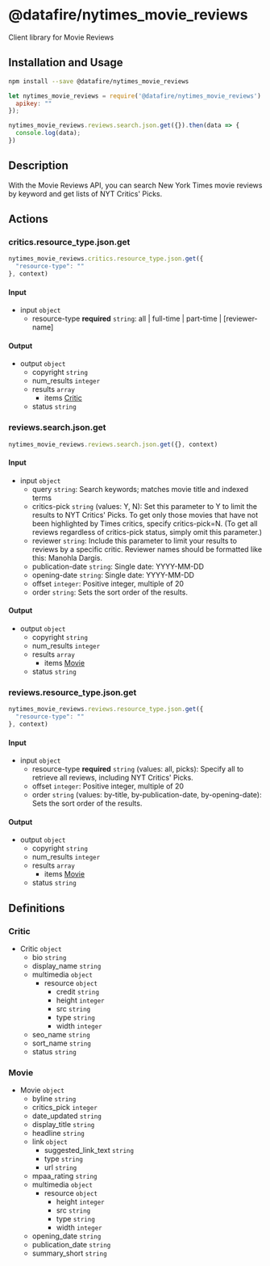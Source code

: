 # @datafire/nytimes_movie_reviews

Client library for Movie Reviews

## Installation and Usage
```bash
npm install --save @datafire/nytimes_movie_reviews
```
```js
let nytimes_movie_reviews = require('@datafire/nytimes_movie_reviews').create({
  apikey: ""
});

nytimes_movie_reviews.reviews.search.json.get({}).then(data => {
  console.log(data);
})
```

## Description

With the Movie Reviews API, you can search New York Times movie reviews by keyword and get lists of NYT Critics' Picks.

## Actions

### critics.resource_type.json.get



```js
nytimes_movie_reviews.critics.resource_type.json.get({
  "resource-type": ""
}, context)
```

#### Input
* input `object`
  * resource-type **required** `string`: all | full-time | part-time | [reviewer-name]

#### Output
* output `object`
  * copyright `string`
  * num_results `integer`
  * results `array`
    * items [Critic](#critic)
  * status `string`

### reviews.search.json.get



```js
nytimes_movie_reviews.reviews.search.json.get({}, context)
```

#### Input
* input `object`
  * query `string`: Search keywords; matches movie title and indexed terms
  * critics-pick `string` (values: Y, N): Set this parameter to Y to limit the results to NYT Critics' Picks. To get only those movies that have not been highlighted by Times critics, specify critics-pick=N. (To get all reviews regardless of critics-pick status, simply omit this parameter.)
  * reviewer `string`: Include this parameter to limit your results to reviews by a specific critic. Reviewer names should be formatted like this: Manohla Dargis.
  * publication-date `string`: Single date: YYYY-MM-DD
  * opening-date `string`: Single date: YYYY-MM-DD
  * offset `integer`: Positive integer, multiple of 20
  * order `string`: Sets the sort order of the results.

#### Output
* output `object`
  * copyright `string`
  * num_results `integer`
  * results `array`
    * items [Movie](#movie)
  * status `string`

### reviews.resource_type.json.get



```js
nytimes_movie_reviews.reviews.resource_type.json.get({
  "resource-type": ""
}, context)
```

#### Input
* input `object`
  * resource-type **required** `string` (values: all, picks): Specify all to retrieve all reviews, including NYT Critics' Picks.
  * offset `integer`: Positive integer, multiple of 20
  * order `string` (values: by-title, by-publication-date, by-opening-date): Sets the sort order of the results.

#### Output
* output `object`
  * copyright `string`
  * num_results `integer`
  * results `array`
    * items [Movie](#movie)
  * status `string`



## Definitions

### Critic
* Critic `object`
  * bio `string`
  * display_name `string`
  * multimedia `object`
    * resource `object`
      * credit `string`
      * height `integer`
      * src `string`
      * type `string`
      * width `integer`
  * seo_name `string`
  * sort_name `string`
  * status `string`

### Movie
* Movie `object`
  * byline `string`
  * critics_pick `integer`
  * date_updated `string`
  * display_title `string`
  * headline `string`
  * link `object`
    * suggested_link_text `string`
    * type `string`
    * url `string`
  * mpaa_rating `string`
  * multimedia `object`
    * resource `object`
      * height `integer`
      * src `string`
      * type `string`
      * width `integer`
  * opening_date `string`
  * publication_date `string`
  * summary_short `string`


